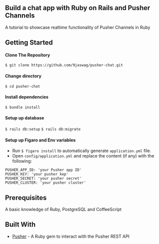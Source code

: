 Build a chat app with Ruby on Rails and Pusher Channels
------

A tutorial to showcase realtime functionality of Pusher Channels in Ruby


Getting Started
------

#### Clone The Repository
`$ git clone https://github.com/9jaswag/pusher-chat.git`


#### Change directory
`$ cd pusher-chat`

#### Install dependencies
`$ bundle install`

#### Setup up database
`$ rails db:setup`
`$ rails db:migrate`

#### Setup up Figaro and Env variables
- Run `$ figaro install` to automatically generate `application.yml` file.
- Open `config/application.yml` and replace the content (if any) with the following:
```
PUSHER_APP_ID: 'your Pusher app ID'
PUSHER_KEY: 'your pusher kep'
PUSHER_SECRET: 'your pusher secret'
PUSHER_CLUSTER: 'your pusher cluster'
```


Prerequisites
------
A basic knowledge of Ruby, PostgreSQL and CoffeeScript


Built With
------
- [Pusher](https://pusher.com) - A Ruby gem to interact with the Pusher REST API
